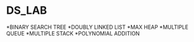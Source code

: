 # DS_LAB

*BINARY SEARCH TREE
*DOUBLY LINKED LIST
*MAX HEAP
*MULTIPLE QUEUE
*MULTIPLE STACK
*POLYNOMIAL ADDITION
